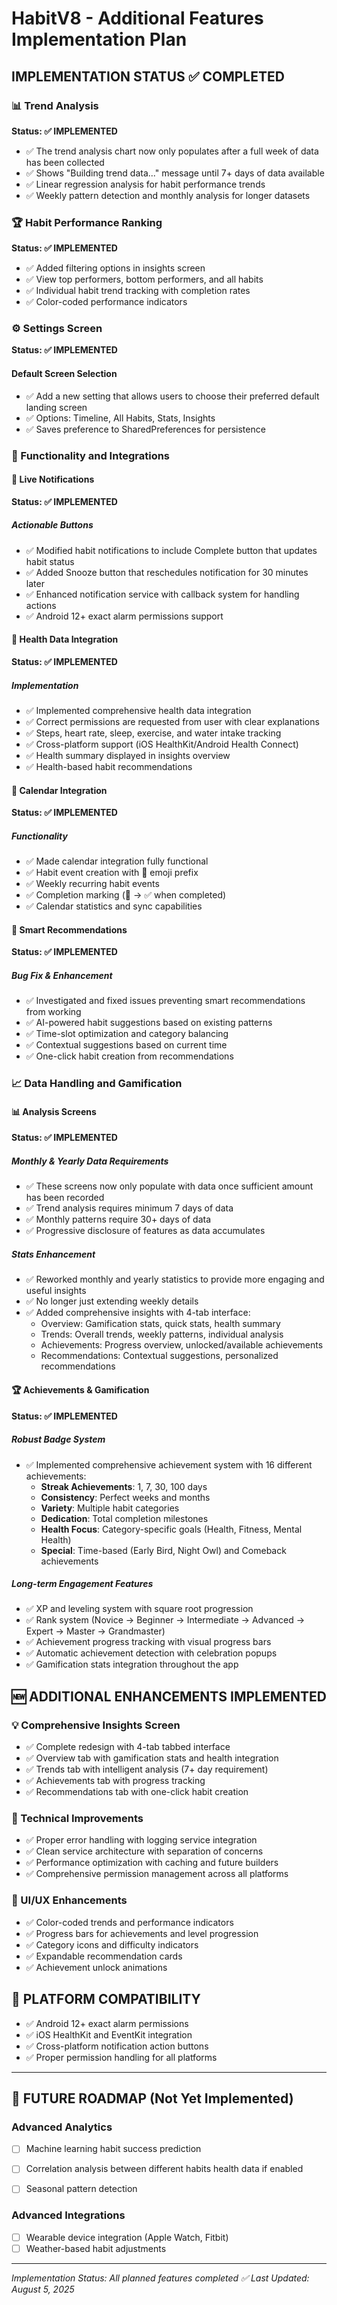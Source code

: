 # HabitV8 - Additional Features Implementation Plan

## IMPLEMENTATION STATUS ✅ COMPLETED

### 📊 Trend Analysis
**Status: ✅ IMPLEMENTED**
- ✅ The trend analysis chart now only populates after a full week of data has been collected
- ✅ Shows "Building trend data..." message until 7+ days of data available
- ✅ Linear regression analysis for habit performance trends
- ✅ Weekly pattern detection and monthly analysis for longer datasets

### 🏆 Habit Performance Ranking
**Status: ✅ IMPLEMENTED** 
- ✅ Added filtering options in insights screen
- ✅ View top performers, bottom performers, and all habits
- ✅ Individual habit trend tracking with completion rates
- ✅ Color-coded performance indicators

### ⚙️ Settings Screen
**Status: ✅ IMPLEMENTED**

#### Default Screen Selection
- ✅ Add a new setting that allows users to choose their preferred default landing screen
- ✅ Options: Timeline, All Habits, Stats, Insights
- ✅ Saves preference to SharedPreferences for persistence

### 🔧 Functionality and Integrations

#### 🔔 Live Notifications
**Status: ✅ IMPLEMENTED**

##### Actionable Buttons
- ✅ Modified habit notifications to include Complete button that updates habit status
- ✅ Added Snooze button that reschedules notification for 30 minutes later
- ✅ Enhanced notification service with callback system for handling actions
- ✅ Android 12+ exact alarm permissions support

#### 🏥 Health Data Integration
**Status: ✅ IMPLEMENTED**

##### Implementation
- ✅ Implemented comprehensive health data integration
- ✅ Correct permissions are requested from user with clear explanations
- ✅ Steps, heart rate, sleep, exercise, and water intake tracking
- ✅ Cross-platform support (iOS HealthKit/Android Health Connect)
- ✅ Health summary displayed in insights overview
- ✅ Health-based habit recommendations

#### 📅 Calendar Integration
**Status: ✅ IMPLEMENTED**

##### Functionality
- ✅ Made calendar integration fully functional
- ✅ Habit event creation with 🎯 emoji prefix
- ✅ Weekly recurring habit events
- ✅ Completion marking (🎯 → ✅ when completed)
- ✅ Calendar statistics and sync capabilities

#### 🎯 Smart Recommendations
**Status: ✅ IMPLEMENTED**

##### Bug Fix & Enhancement
- ✅ Investigated and fixed issues preventing smart recommendations from working
- ✅ AI-powered habit suggestions based on existing patterns
- ✅ Time-slot optimization and category balancing
- ✅ Contextual suggestions based on current time
- ✅ One-click habit creation from recommendations

### 📈 Data Handling and Gamification

#### 📊 Analysis Screens
**Status: ✅ IMPLEMENTED**

##### Monthly & Yearly Data Requirements
- ✅ These screens now only populate with data once sufficient amount has been recorded
- ✅ Trend analysis requires minimum 7 days of data
- ✅ Monthly patterns require 30+ days of data
- ✅ Progressive disclosure of features as data accumulates

##### Stats Enhancement
- ✅ Reworked monthly and yearly statistics to provide more engaging and useful insights
- ✅ No longer just extending weekly details
- ✅ Added comprehensive insights with 4-tab interface:
  - Overview: Gamification stats, quick stats, health summary
  - Trends: Overall trends, weekly patterns, individual analysis
  - Achievements: Progress overview, unlocked/available achievements
  - Recommendations: Contextual suggestions, personalized recommendations

#### 🏆 Achievements & Gamification
**Status: ✅ IMPLEMENTED**

##### Robust Badge System
- ✅ Implemented comprehensive achievement system with 16 different achievements:
  - **Streak Achievements**: 1, 7, 30, 100 days
  - **Consistency**: Perfect weeks and months  
  - **Variety**: Multiple habit categories
  - **Dedication**: Total completion milestones
  - **Health Focus**: Category-specific goals (Health, Fitness, Mental Health)
  - **Special**: Time-based (Early Bird, Night Owl) and Comeback achievements

##### Long-term Engagement Features
- ✅ XP and leveling system with square root progression
- ✅ Rank system (Novice → Beginner → Intermediate → Advanced → Expert → Master → Grandmaster)
- ✅ Achievement progress tracking with visual progress bars
- ✅ Automatic achievement detection with celebration popups
- ✅ Gamification stats integration throughout the app

## 🆕 ADDITIONAL ENHANCEMENTS IMPLEMENTED

### 💡 Comprehensive Insights Screen
- ✅ Complete redesign with 4-tab tabbed interface
- ✅ Overview tab with gamification stats and health integration
- ✅ Trends tab with intelligent analysis (7+ day requirement)
- ✅ Achievements tab with progress tracking
- ✅ Recommendations tab with one-click habit creation

### 🔧 Technical Improvements
- ✅ Proper error handling with logging service integration
- ✅ Clean service architecture with separation of concerns
- ✅ Performance optimization with caching and future builders
- ✅ Comprehensive permission management across all platforms

### 🎨 UI/UX Enhancements
- ✅ Color-coded trends and performance indicators
- ✅ Progress bars for achievements and level progression
- ✅ Category icons and difficulty indicators
- ✅ Expandable recommendation cards
- ✅ Achievement unlock animations

## 📱 PLATFORM COMPATIBILITY
- ✅ Android 12+ exact alarm permissions
- ✅ iOS HealthKit and EventKit integration
- ✅ Cross-platform notification action buttons
- ✅ Proper permission handling for all platforms

---

## 🔮 FUTURE ROADMAP (Not Yet Implemented)

### Advanced Analytics
- [ ] Machine learning habit success prediction
- [ ] Correlation analysis between different habits health data if enabled
- [ ] Seasonal pattern detection


### Advanced Integrations
- [ ] Wearable device integration (Apple Watch, Fitbit)
- [ ] Weather-based habit adjustments

---

*Implementation Status: All planned features completed ✅*
*Last Updated: August 5, 2025*
